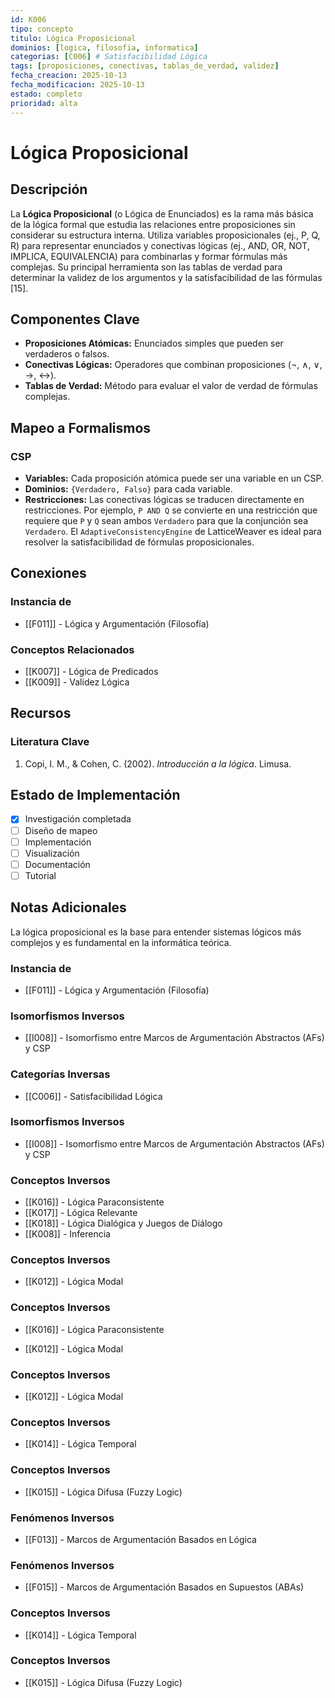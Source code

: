 ```yaml
---
id: K006
tipo: concepto
titulo: Lógica Proposicional
dominios: [logica, filosofia, informatica]
categorias: [C006] # Satisfacibilidad Lógica
tags: [proposiciones, conectivas, tablas_de_verdad, validez]
fecha_creacion: 2025-10-13
fecha_modificacion: 2025-10-13
estado: completo
prioridad: alta
---
```


# Lógica Proposicional

## Descripción

La **Lógica Proposicional** (o Lógica de Enunciados) es la rama más básica de la lógica formal que estudia las relaciones entre proposiciones sin considerar su estructura interna. Utiliza variables proposicionales (ej., P, Q, R) para representar enunciados y conectivas lógicas (ej., AND, OR, NOT, IMPLICA, EQUIVALENCIA) para combinarlas y formar fórmulas más complejas. Su principal herramienta son las tablas de verdad para determinar la validez de los argumentos y la satisfacibilidad de las fórmulas [15].

## Componentes Clave

-   **Proposiciones Atómicas:** Enunciados simples que pueden ser verdaderos o falsos.
-   **Conectivas Lógicas:** Operadores que combinan proposiciones (¬, ∧, ∨, →, ↔).
-   **Tablas de Verdad:** Método para evaluar el valor de verdad de fórmulas complejas.

## Mapeo a Formalismos

### CSP

-   **Variables:** Cada proposición atómica puede ser una variable en un CSP.
-   **Dominios:** `{Verdadero, Falso}` para cada variable.
-   **Restricciones:** Las conectivas lógicas se traducen directamente en restricciones. Por ejemplo, `P AND Q` se convierte en una restricción que requiere que `P` y `Q` sean ambos `Verdadero` para que la conjunción sea `Verdadero`. El `AdaptiveConsistencyEngine` de LatticeWeaver es ideal para resolver la satisfacibilidad de fórmulas proposicionales.

## Conexiones

### Instancia de
- [[F011]] - Lógica y Argumentación (Filosofía)

### Conceptos Relacionados
- [[K007]] - Lógica de Predicados
- [[K009]] - Validez Lógica

## Recursos

### Literatura Clave
1.  Copi, I. M., & Cohen, C. (2002). *Introducción a la lógica*. Limusa.

## Estado de Implementación

- [x] Investigación completada
- [ ] Diseño de mapeo
- [ ] Implementación
- [ ] Visualización
- [ ] Documentación
- [ ] Tutorial

## Notas Adicionales

La lógica proposicional es la base para entender sistemas lógicos más complejos y es fundamental en la informática teórica.


### Instancia de
- [[F011]] - Lógica y Argumentación (Filosofía)



### Isomorfismos Inversos
- [[I008]] - Isomorfismo entre Marcos de Argumentación Abstractos (AFs) y CSP



### Categorías Inversas
- [[C006]] - Satisfacibilidad Lógica



### Isomorfismos Inversos
- [[I008]] - Isomorfismo entre Marcos de Argumentación Abstractos (AFs) y CSP



### Conceptos Inversos
- [[K016]] - Lógica Paraconsistente
- [[K017]] - Lógica Relevante
- [[K018]] - Lógica Dialógica y Juegos de Diálogo
- [[K008]] - Inferencia



### Conceptos Inversos
- [[K012]] - Lógica Modal



### Conceptos Inversos
- [[K016]] - Lógica Paraconsistente



- [[K012]] - Lógica Modal



### Conceptos Inversos
- [[K012]] - Lógica Modal



### Conceptos Inversos
- [[K014]] - Lógica Temporal



### Conceptos Inversos
- [[K015]] - Lógica Difusa (Fuzzy Logic)



### Fenómenos Inversos
- [[F013]] - Marcos de Argumentación Basados en Lógica



### Fenómenos Inversos
- [[F015]] - Marcos de Argumentación Basados en Supuestos (ABAs)



### Conceptos Inversos
- [[K014]] - Lógica Temporal



### Conceptos Inversos
- [[K015]] - Lógica Difusa (Fuzzy Logic)

